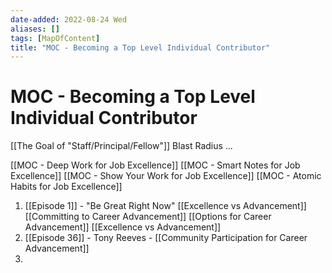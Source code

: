 ```yaml
---
date-added: 2022-08-24 Wed
aliases: []
tags: [MapOfContent]
title: "MOC - Becoming a Top Level Individual Contributor"
---
```


# MOC - Becoming a Top Level Individual Contributor

[[The Goal of "Staff/Principal/Fellow"]]
	Blast Radius
	...

[[MOC - Deep Work for Job Excellence]]
[[MOC - Smart Notes for Job Excellence]]
[[MOC - Show Your Work for Job Excellence]]
[[MOC - Atomic Habits for Job Excellence]]

	


1) [[Episode 1]]  - "Be Great Right Now" [[Excellence vs Advancement]]
	[[Committing to Career Advancement]]
	[[Options for Career Advancement]]
	[[Excellence vs Advancement]]
2) [[Episode 36]] - Tony Reeves - [[Community Participation for Career Advancement]]
3) 